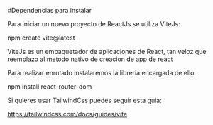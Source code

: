 #Dependencias para instalar

Para iniciar un nuevo proyecto de ReactJs se utiliza ViteJs:

npm create vite@latest

ViteJs es un empaquetador de aplicaciones de React, tan veloz que reemplazo al 
metodo nativo de creacion de app de react


Para realizar enrutado instalaremos la libreria encargada de ello

npm install react-router-dom

Si quieres usar TailwindCss puedes seguir esta guia:

https://tailwindcss.com/docs/guides/vite